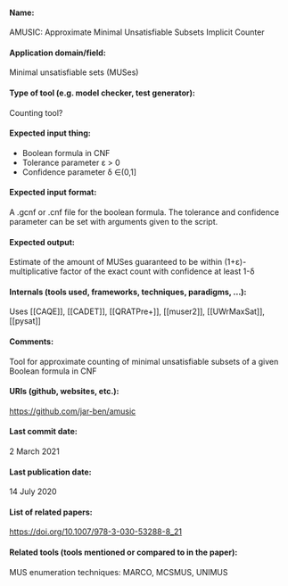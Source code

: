 #### Name:
AMUSIC: Approximate Minimal Unsatisfiable Subsets Implicit Counter

#### Application domain/field:
Minimal unsatisfiable sets (MUSes)

#### Type of tool (e.g. model checker, test generator):
Counting tool?

#### Expected input thing:
- Boolean formula in CNF
- Tolerance parameter ε > 0
- Confidence parameter δ ∈(0,1\]

#### Expected input format:
A .gcnf or .cnf file for the boolean formula.
The tolerance and confidence parameter can be set with arguments given to the script.

#### Expected output:
Estimate of the amount of MUSes guaranteed to be within (1+ε)-multiplicative factor of the exact count with confidence at least 1-δ

#### Internals (tools used, frameworks, techniques, paradigms, ...):
Uses [[CAQE]], [[CADET]], [[QRATPre+]], [[muser2]], [[UWrMaxSat]], [[pysat]]

#### Comments: 
Tool for approximate counting of minimal unsatisfiable subsets of a given Boolean formula in CNF

#### URIs (github, websites, etc.):
https://github.com/jar-ben/amusic

#### Last commit date:
2 March 2021

#### Last publication date:
14 July 2020

#### List of related papers:
https://doi.org/10.1007/978-3-030-53288-8_21

#### Related tools (tools mentioned or compared to in the paper):
MUS enumeration techniques: MARCO, MCSMUS, UNIMUS
